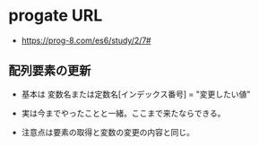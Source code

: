 # progate URL

- https://prog-8.com/es6/study/2/7#

## 配列要素の更新

- 基本は 変数名または定数名[インデックス番号] = "変更したい値"

- 実は今までやったことと一緒。ここまで来たならできる。

- 注意点は要素の取得と変数の変更の内容と同じ。
